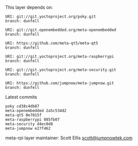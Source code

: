 This layer depends on:

    URI: git://git.yoctoproject.org/poky.git
    branch: dunfell

    URI: git://git.openembedded.org/meta-openembedded
    branch: dunfell

    URI: https://github.com/meta-qt5/meta-qt5
    branch: dunfell

    URI: git://git.yoctoproject.org/meta-raspberrypi
    branch: dunfell

    URI: git://git.yoctoproject.org/meta-security.git
    branch: dunfell

    URI: https://github.com/jumpnow/meta-jumpnow.git
    branch: dunfell

Latest commits

    poky cd38c4db87
    meta-openembedded 2a5c534d2
    meta-qt5 0e7015f
    meta-raspberrypi 085fb07
    meta-security d4ec0d8
    meta-jumpnow e27f462

meta-rpi layer maintainer: Scott Ellis <scott@jumpnowtek.com>
